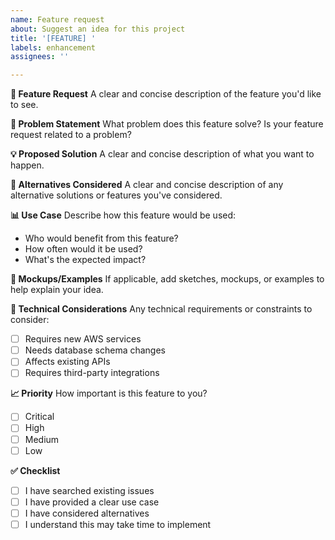 ```yaml
---
name: Feature request
about: Suggest an idea for this project
title: '[FEATURE] '
labels: enhancement
assignees: ''

---
```


**🚀 Feature Request**
A clear and concise description of the feature you'd like to see.

**🎯 Problem Statement**
What problem does this feature solve? Is your feature request related to a problem?

**💡 Proposed Solution**
A clear and concise description of what you want to happen.

**🔀 Alternatives Considered**
A clear and concise description of any alternative solutions or features you've considered.

**📊 Use Case**
Describe how this feature would be used:
- Who would benefit from this feature?
- How often would it be used?
- What's the expected impact?

**🎨 Mockups/Examples**
If applicable, add sketches, mockups, or examples to help explain your idea.

**🔧 Technical Considerations**
Any technical requirements or constraints to consider:
- [ ] Requires new AWS services
- [ ] Needs database schema changes
- [ ] Affects existing APIs
- [ ] Requires third-party integrations

**📈 Priority**
How important is this feature to you?
- [ ] Critical
- [ ] High
- [ ] Medium
- [ ] Low

**✅ Checklist**
- [ ] I have searched existing issues
- [ ] I have provided a clear use case
- [ ] I have considered alternatives
- [ ] I understand this may take time to implement
